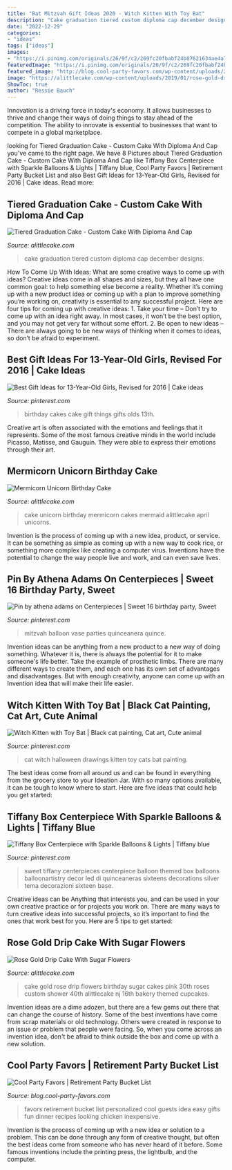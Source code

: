 ```yaml
---
title: "Bat Mitzvah Gift Ideas 2020 - Witch Kitten With Toy Bat"
description: "Cake graduation tiered custom diploma cap december designs"
date: "2022-12-29"
categories:
- "ideas"
tags: ["ideas"]
images:
- "https://i.pinimg.com/originals/26/9f/c2/269fc20fbabf24b87621634ae4a76d8d.jpg"
featuredImage: "https://i.pinimg.com/originals/26/9f/c2/269fc20fbabf24b87621634ae4a76d8d.jpg"
featured_image: "http://blog.cool-party-favors.com/wp-content/uploads/2017-07-11_10-58-29.jpg"
image: "https://alittlecake.com/wp-content/uploads/2019/01/rose-gold-drip-cake-with-sugar-flowers.jpg"
ShowToc: true
author: "Ressie Bauch"
---
```



Innovation is a driving force in today's economy. It allows businesses to thrive and change their ways of doing things to stay ahead of the competition. The ability to innovate is essential to businesses that want to compete in a global marketplace.

	

		
looking for Tiered Graduation Cake - Custom Cake With Diploma And Cap you've came to the right page. We have 8 Pictures about Tiered Graduation Cake - Custom Cake With Diploma And Cap like Tiffany Box Centerpiece with Sparkle Balloons &amp; Lights | Tiffany blue, Cool Party Favors | Retirement Party Bucket List and also Best Gift Ideas for 13-Year-Old Girls, Revised for 2016 | Cake ideas. Read more:
		
    
## Tiered Graduation Cake - Custom Cake With Diploma And Cap

<img loading=lazy src="https://alittlecake.com/wp-content/uploads/2018/12/Tiered-Graduation-Cake-.jpg" onerror="this.onerror=null;this.src='https://tse1.mm.bing.net/th?id=OIP.0BpRjoEmo8YX-Gqu8jaIOAHaKE&amp;pid=15.1';" alt="Tiered Graduation Cake - Custom Cake With Diploma And Cap">

_Source: alittlecake.com_

>cake graduation tiered custom diploma cap december designs. 

	

How To Come Up With Ideas: What are some creative ways to come up with ideas?
Creative ideas come in all shapes and sizes, but they all have one common goal: to help something else become a reality. Whether it’s coming up with a new product idea or coming up with a plan to improve something you’re working on, creativity is essential to any successful project. Here are four tips for coming up with creative ideas: 1. Take your time – Don’t try to come up with an idea right away. In most cases, it won’t be the best option, and you may not get very far without some effort. 2. Be open to new ideas – There are always going to be new ways of thinking when it comes to ideas, so don’t be afraid to experiment. 
    
## Best Gift Ideas For 13-Year-Old Girls, Revised For 2016 | Cake Ideas

<img loading=lazy src="https://s-media-cache-ak0.pinimg.com/736x/c5/bb/5e/c5bb5ed31291a3d6039d4169ac4429d3.jpg" onerror="this.onerror=null;this.src='https://tse1.mm.bing.net/th?id=OIP.h0vsEakXVfHqYxzmCpB8tgHaJ4&amp;pid=15.1';" alt="Best Gift Ideas for 13-Year-Old Girls, Revised for 2016 | Cake ideas">

_Source: pinterest.com_

>birthday cakes cake gift things gifts olds 13th. 

	

Creative art is often associated with the emotions and feelings that it represents. Some of the most famous creative minds in the world include Picasso, Matisse, and Gauguin. They were able to express their emotions through their art.

    
## Mermicorn Unicorn Birthday Cake

<img loading=lazy src="https://alittlecake.com/wp-content/uploads/2019/04/Mermicorn-Unicorn-Birthday-Cake-.jpg" onerror="this.onerror=null;this.src='https://tse2.mm.bing.net/th?id=OIP.e3PTHMrttAVpLvdnT3RgCgHaHk&amp;pid=15.1';" alt="Mermicorn Unicorn Birthday Cake">

_Source: alittlecake.com_

>cake unicorn birthday mermicorn cakes mermaid alittlecake april unicorns. 

	

Invention is the process of coming up with a new idea, product, or service. It can be something as simple as coming up with a new way to cook rice, or something more complex like creating a computer virus. Inventions have the potential to change the way people live and work, and can even save lives.

    
## Pin By Athena Adams On Centerpieces | Sweet 16 Birthday Party, Sweet

<img loading=lazy src="https://i.pinimg.com/originals/57/0a/1f/570a1f360c85b4e616328a3298288e5f.jpg" onerror="this.onerror=null;this.src='https://tse1.mm.bing.net/th?id=OIP.12TH90EhEnGgoThGRdVCUgAAAA&amp;pid=15.1';" alt="Pin by athena adams on Centerpieces | Sweet 16 birthday party, Sweet">

_Source: pinterest.com_

>mitzvah balloon vase parties quinceanera quince. 

	

Invention ideas can be anything from a new product to a new way of doing something. Whatever it is, there is always the potential for it to make someone's life better. Take the example of prosthetic limbs. There are many different ways to create them, and each one has its own set of advantages and disadvantages. But with enough creativity, anyone can come up with an Invention idea that will make their life easier.

    
## Witch Kitten With Toy Bat | Black Cat Painting, Cat Art, Cute Animal

<img loading=lazy src="https://i.pinimg.com/originals/30/38/e4/3038e4f93f5038e5edd595a5616c4d14.jpg" onerror="this.onerror=null;this.src='https://tse1.mm.bing.net/th?id=OIP.Eq_NdJYrAUPQSFc_ToZmOQHaMp&amp;pid=15.1';" alt="Witch Kitten with Toy Bat | Black cat painting, Cat art, Cute animal">

_Source: pinterest.com_

>cat witch halloween drawings kitten toy cats bat painting. 

	

The best ideas come from all around us and can be found in everything from the grocery store to your Ideation Jar. With so many options available, it can be tough to know where to start. Here are five ideas that could help you get started: 

    
## Tiffany Box Centerpiece With Sparkle Balloons &amp; Lights | Tiffany Blue

<img loading=lazy src="https://i.pinimg.com/originals/26/9f/c2/269fc20fbabf24b87621634ae4a76d8d.jpg" onerror="this.onerror=null;this.src='https://tse3.mm.bing.net/th?id=OIP.9FoEvzrEtVWJ-v11zoagrgHaLG&amp;pid=15.1';" alt="Tiffany Box Centerpiece with Sparkle Balloons &amp; Lights | Tiffany blue">

_Source: pinterest.com_

>sweet tiffany centerpieces centerpiece balloon themed box balloons balloonartistry decor led di quinceaneras sixteens decorations silver tema decorazioni sixteen base. 

	

Creative ideas can be Anything that interests you, and can be used in your own creative practice or for projects you work on. There are many ways to turn creative ideas into successful projects, so it’s important to find the ones that work best for you. Here are 5 tips to get started: 

    
## Rose Gold Drip Cake With Sugar Flowers

<img loading=lazy src="https://alittlecake.com/wp-content/uploads/2019/01/rose-gold-drip-cake-with-sugar-flowers.jpg" onerror="this.onerror=null;this.src='https://tse1.mm.bing.net/th?id=OIP.-IHqOPj51WGgPoHSg49rDgHaE8&amp;pid=15.1';" alt="Rose Gold Drip Cake With Sugar Flowers">

_Source: alittlecake.com_

>cake gold rose drip flowers birthday sugar cakes pink 30th roses custom shower 40th alittlecake nj 16th bakery themed cupcakes. 

	

Invention ideas are a dime adozen, but there are a few gems out there that can change the course of history. Some of the best inventions have come from scrap materials or old technology. Others were created in response to an issue or problem that people were facing. So, when you come across an invention idea, don't be afraid to think outside the box and come up with a new solution.

    
## Cool Party Favors | Retirement Party Bucket List

<img loading=lazy src="http://blog.cool-party-favors.com/wp-content/uploads/2017-07-11_10-58-29.jpg" onerror="this.onerror=null;this.src='https://tse3.mm.bing.net/th?id=OIP.Hpk7QlVf__NrmmNLQthevwHaFu&amp;pid=15.1';" alt="Cool Party Favors | Retirement Party Bucket List">

_Source: blog.cool-party-favors.com_

>favors retirement bucket list personalized cool guests idea easy gifts fun dinner recipes looking chicken inexpensive. 

	

Invention is the process of coming up with a new idea or solution to a problem. This can be done through any form of creative thought, but often the best ideas come from someone who has never heard of it before. Some famous inventions include the printing press, the lightbulb, and the computer.

